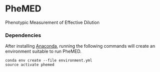 # PheMED
Phenotypic Measurement of Effective Dilution

### Dependencies
After installing [Anaconda](https://store.continuum.io/cshop/anaconda/), running the following commands will create an environment suitable to run PheMED.
```
conda env create --file environment.yml
source activate phemed
```
